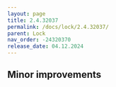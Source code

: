 ```yaml
---
layout: page
title: 2.4.32037
permalink: /docs/lock/2.4.32037/
parent: Lock
nav_order: -24320370
release_date: 04.12.2024
---
```


## Minor improvements

